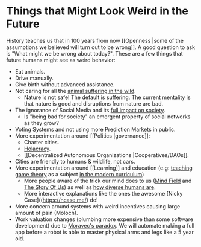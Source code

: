# Things that Might Look Weird in the Future

History teaches us that in 100 years from now [[Openness |some of the assumptions we believed will turn out to be wrong]]. A good question to ask is "What might we be wrong about today?". These are a few things that future humans might see as weird behavior:

- Eat animals.
- Drive manually.
- Give birth without advanced assistance.
- Not caring for all the [animal suffering in the wild](https://longtermrisk.org/the-importance-of-wild-animal-suffering/).
	- Nature is not safe! The default is suffering. The current mentality is that nature is good and disruptions from nature are bad.
- The ignorance of Social Media and its [full impact on society](https://twitter.com/M_B_Petersen/status/1483457679800651787).
	- Is "being bad for society" an emergent property of social networks as they grow?
- Voting Systems and not using more Prediction Markets in public.
- More experimentation around [[Politics |governance]]:
	- Charter cities.
	- [Holacracy](https://en.m.wikipedia.org/wiki/Holacracy).
	- [[Decentralized Autonomous Organizations |Cooperatives/DAOs]].
- Cities are friendly to humans & wildlife, not cars.
- More experimentation around [[Learning]] and education (e.g: [teaching game theory](https://twitter.com/BoyanSlat/status/1469063939417907204) as a subject [in the modern curriculum](https://seths.blog/2021/09/the-modern-curriculum/))
	- More people aware of the trick our mind does to us ([Mind Field](https://www.youtube.com/playlist?list=PLZRRxQcaEjA4qyEuYfAMCazlL0vQDkIj2) and [The Story Of Us](https://waitbutwhy.com/2019/08/story-of-us.html)) as well as [how diverse humans are](https://youtu.be/fC5qucSk18w).
	- More interactive explanations like the ones the awesome [Nicky Case]((https://ncase.me/) do!
- More concern around systems with weird incentives causing large amount of pain (Moloch).
- Work valuation changes (plumbing more expensive than some software development) due to [Moravec's paradox](https://en.wikipedia.org/wiki/Moravec%27s_paradox). We will automate making a full app before a robot is able to master physical arms and legs like a 5 year old.
